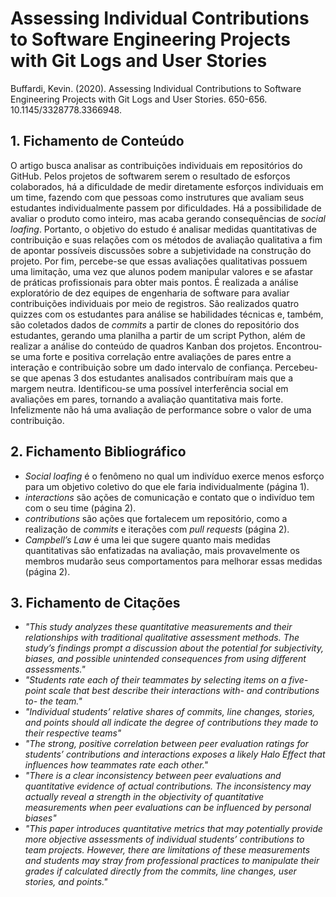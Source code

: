 # Assessing Individual Contributions to Software Engineering Projects with Git Logs and User Stories

Buffardi, Kevin. (2020). Assessing Individual Contributions to Software Engineering Projects with Git Logs and User Stories. 650-656. 10.1145/3328778.3366948.

## 1. Fichamento de Conteúdo

O artigo busca analisar as contribuições individuais em repositórios do GitHub. Pelos projetos de softwarem serem o resultado de esforços colaborados, há a dificuldade de medir diretamente esforços individuais em um time, fazendo com que pessoas como instrutures que avaliam seus estudantes individualmente passem por dificuldades. Há a possibilidade de avaliar o produto como inteiro, mas acaba gerando consequências de _social loafing_. Portanto, o objetivo do estudo é analisar medidas quantitativas de contribuição e suas relações com os métodos de avaliação qualitativa a fim de apontar possíveis discussões sobre a subjetividade na construção do projeto. Por fim, percebe-se que essas avaliações qualitativas possuem uma limitação, uma vez que alunos podem manipular valores e se afastar de práticas profissionais para obter mais pontos. É realizada a análise exploratório de dez equipes de engenharia de software para avaliar contribuições individuais por meio de registros. São realizados quatro quizzes com os estudantes para análise se habilidades técnicas e, também, são coletados dados de _commits_ a partir de clones do repositório dos estudantes, gerando uma planilha a partir de um script Python, além de realizar a análise do conteúdo de quadros Kanban dos projetos. Encontrou-se uma forte e positiva correlação entre avaliações de pares entre a interação e contribuição sobre um dado intervalo de confiança. Percebeu-se que apenas 3 dos estudantes analisados contribuíram mais que a margem neutra. Identificou-se uma possível interferência social em avaliações em pares, tornando a avaliação quantitativa mais forte. Infelizmente não há uma avaliação de performance sobre o valor de uma contribuição.

## 2. Fichamento Bibliográfico 

* _Social loafing_ é o fenômeno no qual um indivíduo exerce menos esforço para um objetivo coletivo do que ele faria individualmente (página 1). 
* _interactions_ são ações de comunicação e contato que o indivíduo tem com o seu time (página 2).
* _contributions_ são ações que fortalecem um repositório, como a realização de _commits_ e iterações com _pull requests_ (página 2).
* _Campbell’s Law_ é uma lei que sugere quanto mais medidas quantitativas são enfatizadas na avaliação, mais provavelmente os membros mudarão seus comportamentos para melhorar essas medidas (página 2).
## 3. Fichamento de Citações 

* _"This study analyzes these quantitative measurements and their relationships with traditional qualitative assessment methods. The study’s findings prompt a discussion about the potential for subjectivity, biases, and possible unintended consequences from using different assessments."_
* _"Students rate each of their teammates by selecting items on a five-point scale that best describe their interactions with- and contributions to- the team."_
* _"Individual students’ relative shares of commits, line changes, stories, and points should all indicate the degree of contributions they made to their respective teams"_
* _"The strong, positive correlation between peer evaluation ratings for students’ contributions and interactions exposes a likely Halo Effect that influences how teammates rate each other."_
* _"There is a clear inconsistency between peer evaluations and quantitative evidence of actual contributions. The inconsistency may actually reveal a strength in the objectivity of quantitative measurements when peer evaluations can be influenced by personal biases"_
* _"This paper introduces quantitative metrics that may potentially provide more objective assessments of individual students’ contributions to team projects. However, there are limitations of these measurements and students may stray from professional practices to manipulate their grades if calculated directly from the commits, line changes, user stories, and points."_

